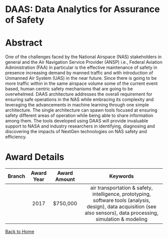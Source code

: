 
DAAS: Data Analytics for Assurance of Safety
============================================

# Abstract


One of the challenges faced by the National Airspace (NAS) stakeholders in general and the Air Navigation Service Provider (ANSP) i.e., Federal Aviation Administration (FAA) in particular is the effective maintenance of safety in presence increasing demand by manned traffic and with introduction of Unmanned Air System (UAS) in the near future. Since there is going to be more traffic within in the same airspace volume some of the current event based, human centric safety mechanisms that are going to be overwhelmed. DAAS architecture addresses the overall requirement for ensuring safe operations in the NAS while embracing its complexity and leveraging the advancements in machine learning through one simple architecture. The single architecture can spawn tools focused at ensuring safety different areas of operation while being able to share information among them. The tools developed using DAAS will provide invaluable support to NASA and industry researchers in identifying, diagnosing and discovering the impacts of NextGen technologies on NAS safety and efficiency.  

# Award Details

|Branch|Award Year|Award Amount|Keywords|
| :---: | :---: | :---: | :---: |
||2017|$750,000|air transportation & safety, intelligence, prototyping, software tools (analysis, design), data acquisition (see also sensors), data processing, simulation & modeling|
  
  


[Back to Home](https://github.com/chrischow/dod_sbir_awards/Reports/JT/#239)